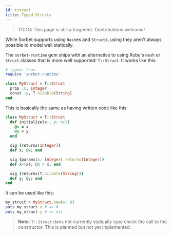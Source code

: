 ```yaml
---
id: tstruct
title: Typed Structs
---
```


> TODO: This page is still a fragment. Contributions welcome!

While Sorbet supports using `Hash`es and `Struct`s, using they aren't always
possible to model well statically.

The `sorbet-runtime` gem ships with an alternative to using Ruby's `Hash` or
`Struct` classes that is more well supported: `T::Struct`. It works like this:

```ruby
# typed: true
require 'sorbet-runtime'

class MyStruct < T::Struct
  prop :x, Integer
  const :y, T.nilable(String)
end
```

This is basically the same as having written code like this:

```ruby
class MyStruct < T::Struct
  def initialize(x:, y: nil)
    @x = x
    @y = y
  end

  sig {returns(Integer)}
  def x; @x; end

  sig {params(x: Integer).returns(Integer)}
  def x=(x); @x = x; end

  sig {returns(T.nilable(String))}
  def y; @y; end
end
```

It can be used like this:

```ruby
my_struct = MyStruct.new(x: 0)
puts my_struct.x # => 0
puts my_struct.y # => nil
```

> **Note**: `T::Struct` does not currently statically type check the call to the
> constructor. This is planned but not yet implemented.
